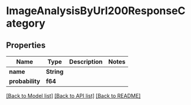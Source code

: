 # ImageAnalysisByUrl200ResponseCategory

## Properties

Name | Type | Description | Notes
------------ | ------------- | ------------- | -------------
**name** | **String** |  | 
**probability** | **f64** |  | 

[[Back to Model list]](../README.md#documentation-for-models) [[Back to API list]](../README.md#documentation-for-api-endpoints) [[Back to README]](../README.md)


